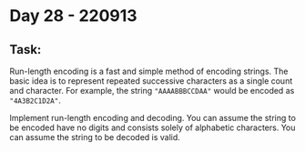 # Day 28 - 220913

## Task:

Run-length encoding is a fast and 
simple method of encoding strings. 
The basic idea is to represent repeated successive 
characters as a single count and character. 
For example, the string ```"AAAABBBCCDAA"``` would be 
encoded as ```"4A3B2C1D2A"```.

Implement run-length encoding and decoding. 
You can assume the string to be encoded have no 
digits and consists solely of alphabetic characters. 
You can assume the string to be decoded is valid.
